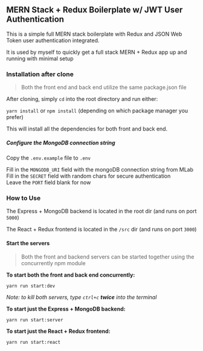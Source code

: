 ## MERN Stack + Redux Boilerplate w/ JWT User Authentication

This is a simple full MERN stack boilerplate with Redux and JSON Web Token user authentication integrated.

It is used by myself to quickly get a full stack MERN + Redux app up and running with minimal setup

### Installation after clone

>Both the front end and back end utilize the same package.json file

After cloning, simply `cd` into the root directory and run either:

`yarn install` or `npm install` (depending on which package manager you prefer)

This will install all the dependencies for both front and back end.

##### Configure the MongoDB connection string

Copy the `.env.example` file to `.env`

Fill in the `MONGODB_URI` field with the mongoDB connection string from MLab  
Fill in the `SECRET` field with random chars for secure authentication  
Leave the `PORT` field blank for now

### How to Use

The Express + MongoDB backend is located in the root dir (and runs on port `5000`)

The React + Redux frontend is located in the `/src` dir (and runs on port `3000`)

#### Start the servers

> Both the front and backend servers can be started together using the concurrently npm module

**To start both the front and back end concurrently:**

`yarn run start:dev`

_Note: to kill both servers, type `ctrl+c` **twice** into the terminal_

**To start just the Express + MongoDB backend:**

`yarn run start:server`

**To start just the React + Redux frontend:**

`yarn run start:react`

